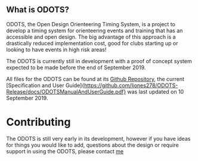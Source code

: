 ## What is ODOTS?

ODOTS, the Open Design Orienteering Timing System, is a project to develop a timing system for orienteering events and training that has an accessible and open design. The big advantage of this approach is a drastically reduced implementation cost, good for clubs starting up or looking to have events in high risk areas!

The ODOTS is currently still in development with a proof of concept system expected to be made before the end of September 2019.

All files for the ODOTS can be found at its [Github Repository](https://github.com/ljones278/ODOTS-Release/), the current [Specification and User Guide]{https://github.com/ljones278/ODOTS-Release/docs/ODOTSManualAndUserGuide.pdf} was last updated on 10 September 2019.

# Contributing

The ODOTS is still very early in its development, however if you have ideas for things you would like to add, questions about the design or require support in using the ODOTS, please contact [me](l.jones4243@gmail.com)